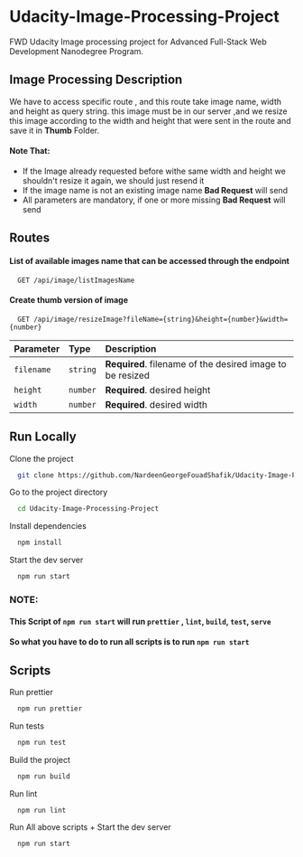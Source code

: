 # Udacity-Image-Processing-Project

FWD Udacity Image processing project for Advanced Full-Stack Web Development Nanodegree Program.

## Image Processing Description

We have to access specific route , and this route take image name, width and height as query string.
this image must be in our server ,and we resize this image according to the width and height that were sent
in the route and save it in <b>Thumb</b> Folder.

#### Note That: 
<ul>
<li>If the Image already requested before withe same width and height we shouldn't resize it again, we should just resend it </li>
<li>If the image name is not an existing image name <b>Bad Request</b> will send</li>
<li>All parameters are mandatory, if one or more missing <b>Bad Request</b> will send</li>
</ul>


## Routes

#### List of available images name that can be accessed through the endpoint

```http
  GET /api/image/listImagesName
```

#### Create thumb version of image

```http
  GET /api/image/resizeImage?fileName={string}&height={number}&width={number}
```

| Parameter  | Type     | Description                                               |
| :--------- | :------- | :-------------------------------------------------------- |
| `filename` | `string` | **Required**. filename of the desired image to be resized |
| `height`   | `number` | **Required**. desired height                              |
| `width`    | `number` | **Required**. desired width                               |


## Run Locally

Clone the project

```bash
  git clone https://github.com/NardeenGeorgeFouadShafik/Udacity-Image-Processing-Project.git
```

Go to the project directory

```bash
  cd Udacity-Image-Processing-Project
```

Install dependencies

```bash
  npm install
```

Start the dev server

```bash
  npm run start
```

### NOTE:
#### This Script of `npm run start` will run `prettier` , `lint`, `build`, `test`, `serve`
#### So what you have to do to run all scripts is to run `npm run start`


## Scripts

Run prettier

```bash
  npm run prettier
```

Run tests

```bash
  npm run test
```

Build the project

```bash
  npm run build
```

Run lint

```bash
  npm run lint
```

Run All above scripts + Start the dev server

```bash
  npm run start
```